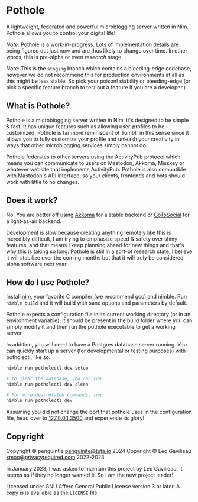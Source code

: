 # Pothole

A lightweight, federated and powerful microblogging server written in Nim. Pothole allows you to control your digital life!

*Note:* Pothole is a work-in-progress. Lots of implementation details are being figured out just now and are thus likely to change over time. In other words, this is pre-alpha or even *research* stage. 

*Note:* This is the `staging` branch which contains a bleeding-edge codebase, however we do not recommend this for production environments at all as this might be less stable. So pick your poison! stability or bleeding-edge (or pick a specific feature branch to test out a feature if you are a developer.)

## What is Pothole?

Pothole is a microblogging server written in Nim, it's designed to be simple & fast. It has unique features such as allowing user-profiles to be customized. Pothole is far more reminiscent of Tumblr in this sense since it allows you to fully customize your profile and unleash your creativity in ways that other microblogging services simply cannot do.

Pothole federates to other servers using the ActivityPub protocol which means you can communicate to users on Mastodon, Akkoma, Misskey or whatever website that implements ActivityPub. Pothole is also compatible with Mastodon's API interface, so your clients, frontends and bots should work with little to no changes.

## Does it work?

No. You are better off using [Akkoma](https://akkoma.social/) for a stable backend or [GoToSocial](https://gotosocial.org/) for a light-as-air backend.

Development is slow because creating anything remotely like this is incredibly difficult, I am trying to emphasize speed & safety over shiny features, and that means I keep planning ahead for new things and that's why this is taking so long. Pothole is still in a sort-of research state, I believe it will stabilize over the coming months but that it will truly be considered alpha software next year.

## How do I use Pothole?

Install [nim](https://nim-lang.org/), your favorite C compiler (we recommend gcc) and nimble. Run `nimble build` and it will build with sane options and parameters by default.

Pothole expects a configuration file in its current working directory (or in an environment variable), it should be present in the build folder where you can simply modify it and then run the pothole executable to get a working server.

In addition, you will need to have a Postgres database server running. You can quickly start up a server (for developmental or testing purposes) with potholectl, like so:

```sh
nimble run potholectl dev setup

# To clear the database, you can run:
nimble run potholectl dev clean

# For more dev-related commands, run:
nimble run potholectl dev
```

Assuming you did not change the port that pothole uses in the configuration file, head over to [127.0.0.1:3500](http://127.0.0.1:3500) and experience its glory!

## Copyright

Copyright © penguintie <penguinite@tuta.io> 2024
Copyright © Leo Gavilieau <xmoo@privacyrequired.com> 2022-2023

In January 2023, I was asked to maintain this project by Leo Gavilieau, it seems as if they no longer wanted it. So I am the new project leader!

Licensed under GNU Affero General Public License version 3 or later. A copy is is available as the `LICENSE` file.

